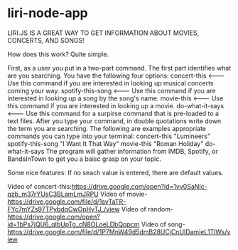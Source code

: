 # liri-node-app

LIRI.JS IS A GREAT WAY TO GET INFORMATION ABOUT MOVIES, CONCERTS, AND SONGS!

How does this work? Quite simple. 

First, as a user you put in a two-part command. The first part identifies what are you searching. You have the following four options: 
    concert-this        <--- Use this command if you are interested in looking up musical concerts coming your way.
    spotify-this-song   <--- Use this command if you are interested in looking up a song by the song's name.
    movie-this          <--- Use this command if you are interested in looking up a movie.
    do-what-it-says     <--- Use this command for a surpirse command that is pre-loaded to a text files. 
After you type your command, in double quotations write down the term you are searching. 
The following are examples appropriate commands you can type into your terminal: 
    concert-this "Lumineers"
    spotify-this-song "I Want It That Way"
    movie-this "Roman Holiday" 
    do-what-it-says
The program will gather information from IMDB, Spotify, or BandsInTown to get you a baisc grasp on your topic. 

Some nice features: 
    If no seach value is entered, there are default values. 

Video of concert-this:https://drive.google.com/open?id=1vv0SaNIc-qzb_m37rYUsC3BLamLmJRPU
Video of movie-https://drive.google.com/file/d/1svTaTR-FYc7mYZs97TPybdqCwOpHyTJ_/view
Video of random-https://drive.google.com/open?id=1bPs7jQU6_qIbUpTg_cN8OLoeLDbQqpcm
Video of song-https://drive.google.com/file/d/1P7MnW49d5dmB28UCjCnUIDamieL1TlWs/view
